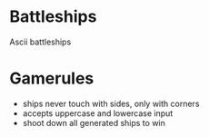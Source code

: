 # Battleships
Ascii battleships

# Gamerules
* ships never touch with sides, only with corners
* accepts uppercase and lowercase input
* shoot down all generated ships to win
